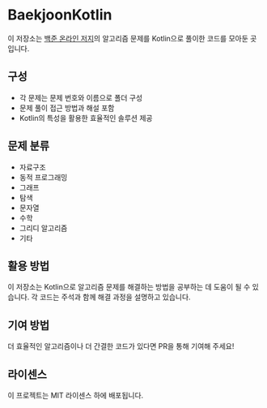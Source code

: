 # BaekjoonKotlin

이 저장소는 [백준 온라인 저지](https://www.acmicpc.net/)의 알고리즘 문제를 Kotlin으로 풀이한 코드를 모아둔 곳입니다.

## 구성

- 각 문제는 문제 번호와 이름으로 폴더 구성
- 문제 풀이 접근 방법과 해설 포함
- Kotlin의 특성을 활용한 효율적인 솔루션 제공

## 문제 분류

- 자료구조
- 동적 프로그래밍
- 그래프
- 탐색
- 문자열
- 수학
- 그리디 알고리즘
- 기타

## 활용 방법

이 저장소는 Kotlin으로 알고리즘 문제를 해결하는 방법을 공부하는 데 도움이 될 수 있습니다. 각 코드는 주석과 함께 해결 과정을 설명하고 있습니다.

## 기여 방법

더 효율적인 알고리즘이나 더 간결한 코드가 있다면 PR을 통해 기여해 주세요!

## 라이센스

이 프로젝트는 MIT 라이센스 하에 배포됩니다.